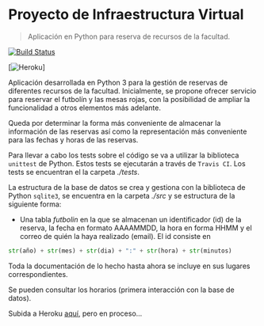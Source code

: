 # Proyecto de Infraestructura Virtual

> Aplicación en Python para reserva de recursos de la facultad.

[![Build Status](https://travis-ci.org/berbus/proyectoIV.svg?branch=master)](https://travis-ci.org/berbus/proyectoIV)

[![Heroku](https://heroku-badge.herokuapp.com/?app=radiant-earth-69154)]

Aplicación desarrollada en Python 3 para la gestión de reservas de diferentes recursos de la facultad. Inicialmente, se propone ofrecer servicio para reservar el futbolín y las mesas rojas, con la posibilidad de ampliar la funcionalidad a otros elementos más adelante.

Queda por determinar la forma más conveniente de almacenar la información de las reservas así como la representación más conveniente para las fechas y horas de las reservas.

Para llevar a cabo los tests sobre el código se va a utilizar la biblioteca `unittest` de Python. Estos tests se ejecutarán a través de `Travis CI`. Los tests se encuentran el la carpeta *./tests*.

La estructura de la base de datos se crea y gestiona con la biblioteca de Python `sqlite3`, se encuentra en la carpeta *./src* y se estructura de la siguiente forma:
- Una tabla *futbolin* en la que se almacenan un identificador (id) de la reserva, la fecha en formato AAAAMMDD, la hora en forma HHMM y el correo de quién la haya realizado (email). El id consiste en


```python
str(año) + str(mes) + str(dia) + ":" + str(hora) + str(minutos)
```

Toda la documentación de lo hecho hasta ahora se incluye en sus lugares correspondientes.

Se pueden consultar los horarios (primera interacción con la base de datos).

Subida a Heroku [aquí](https://radiant-earth-69154.herokuapp.com/), pero en proceso...
